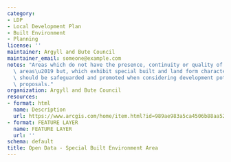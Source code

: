 ```yaml
---
category:
- LDP
- Local Development Plan
- Built Environment
- Planning
license: ''
maintainer: Argyll and Bute Council
maintainer_email: someone@example.com
notes: "Areas which do not have the presence, continuity or quality of \u2018conservation\
  \ areas\u2019 but, which exhibit special built and land form characteristics which\
  \ should be safeguarded and promoted when considering development potential and\
  \ proposals."
organization: Argyll and Bute Council
resources:
- format: html
  name: Description
  url: https://www.arcgis.com/home/item.html?id=989ae983a5ca4506b88aa52e9e92732c
- format: FEATURE LAYER
  name: FEATURE LAYER
  url: ''
schema: default
title: Open Data - Special Built Environment Area
---
```

